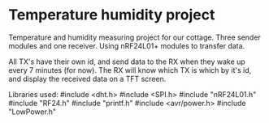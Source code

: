 # Temperature humidity project
Temperature and humidity measuring project for our cottage. Three sender modules and one receiver. Using nRF24L01+ modules to transfer data.

All TX's have their own id, and send data to the RX when they wake up every 7 minutes (for now). The RX will know which TX is which by it's id, and display the received data on a TFT screen.

Libraries used:
#include <dht.h>
#include <SPI.h>
#include "nRF24L01.h"
#include "RF24.h"
#include "printf.h"
#include <avr/power.h>
#include "LowPower.h"
